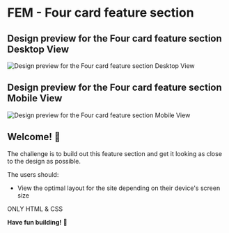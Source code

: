 # FEM - Four card feature section


## Design preview for the Four card feature section Desktop View
![Design preview for the Four card feature section Desktop View](https://res.cloudinary.com/dz209s6jk/image/upload/v1571319002/Challenges/wbsdema37uawkvkp9lab.jpg)

## Design preview for the Four card feature section Mobile View
![Design preview for the Four card feature section Mobile View](https://res.cloudinary.com/dz209s6jk/image/upload/v1571319002/Challenges/jk5jh9vpiutsjd7rfzga.jpg)

## Welcome! 👋

The challenge is to build out this feature section and get it looking as close to the design as possible.

The users should:

- View the optimal layout for the site depending on their device's screen size

ONLY HTML & CSS

**Have fun building!** 🚀